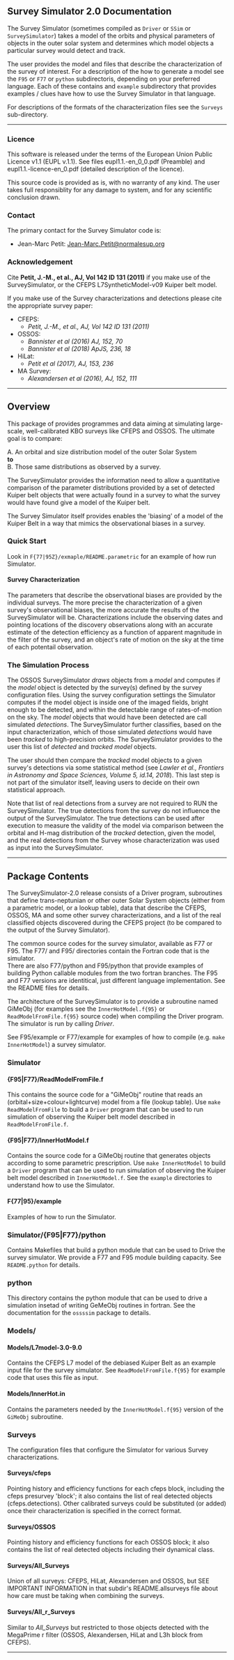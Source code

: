 ## Survey Simulator 2.0  Documentation


The Survey Simulator (sometimes compiled as `Driver` or `SSim` or `SurveySimulator`) takes a model of 
the orbits and physical parameters of objects in the outer solar system and determines which model objects a 
particular survey would detect and track. 

The user provides the model and files that describe the characterization of the survey of interest.
For a description of the how to generate a model see the `F95` or `F77` or `python` subdirectoris, 
depending on your preferred language.  Each of these contains and `example` subdirectory that 
provides examples / clues have how to use the Survey Simulator in that language.

For descriptions of the formats of the characterization files see the `Surveys` sub-directory.

---
### Licence
This software is released under the terms of the European Union Public
Licence v1.1 (EUPL v.1.1). See files eupl1.1.-en_0_0.pdf (Preamble) and
eupl1.1.-licence-en_0.pdf (detailed description of the licence).

This source code is provided as is, with no warranty of any kind.  The user takes full responsiblity for any damage to system, and
for any scientific conclusion drawn.


### Contact
The primary contact for the Survey Simulator code is:  
* Jean-Marc Petit: Jean-Marc.Petit@normalesup.org


### Acknowledgement
  

Cite **Petit, J.-M., et al., AJ, Vol 142 ID 131 (2011)** if you make 
use of the SurveySimulator, or the CFEPS L7SyntheticModel-v09 Kuiper belt model.

If you make use of the Survey characterizations and detections please cite
the appropriate survey paper:  
* CFEPS:
   * _Petit, J.-M., et al., AJ, Vol 142 ID 131 (2011)_
* OSSOS:
   * _Bannister et al (2016) AJ, 152, 70_  
   * _Bannister et al (2018) ApJS, 236, 18_
* HiLat:
   * _Petit et al (2017), AJ, 153, 236_
* MA Survey:
   * _Alexandersen et al (2016), AJ, 152, 111_

---
## Overview
This package of provides programmes and data aiming at simulating large-scale,
well-calibrated KBO surveys like CFEPS and OSSOS. The ultimate goal is to 
compare:

A. An orbital and size distribution model of the outer Solar System  
**to**  
B. Those same distributions as observed by a survey.  

The SurveySimulator provides the information need to allow a quantitative 
comparison of the parameter distributions provided by a set of
detected Kuiper belt objects that were actually found in a survey to what 
the survey would have found give a model of the Kuiper belt. 

The Survey Simulator itself provides enables the 'biasing' of a model of
the Kuiper Belt in a way that mimics the observational biases in a survey.

### Quick Start
Look in `F{77|95Z}/exmaple/README.parametric` for an example of how run Simulator.

####  Survey Characterization
The parameters that describe the observational biases are provided by the
individual surveys. The more precise the characterization of a given survey's
observational biases, the more accurate the results of the SurveySimulator
will be. Characterizations include the observing dates and pointing
locations of the discovery observations along with an accurate
estimate of the detection efficiency as a function of apparent
magnitude in the filter of the survey, and an object's rate of motion
on the sky at the time of each potentail observation.

### The Simulation Process
The OSSOS SurveySimulator _draws_ objects from a _model_
and computes if the _model_ object is detected by the
survey(s) defined by the survey configuration files. 
Using the survey configuration settings the Simulator computes 
if the model object is inside one of the imaged fields, bright enough to be detected, 
and within the detectable range of rates-of-motion on the sky.
The _model_ objects that would have been detected are call simulated
_detections_.  The SurveySimulator further classifies, based on the 
input characterization, which of those simulated _detections_ would have been
_tracked_ to high-precision orbits.  The SurveySimulator provides to the 
user this list of _detected_ and _tracked_ _model_ objects. 

The user should then compare the _tracked_ model objects to a given survey's
detections via some statistical method (see 
_Lawler et al., Frontiers in Astronomy and Space Sciences, Volume 5, id.14, 2018_). 
This last step is not part of the simulator itself, leaving users to 
decide on their own statistical approach.

Note that list of real detections from a survey are not required to 
RUN the SurveySimulator.  The true detections from the survey do not 
influence the output of the SurveySimulator. The true detections can be used
after execution to measure the validity of the model via comparison 
between the orbital and H-mag distribution of the _tracked_ 
detection, given the model, and the real detections from the Survey whose 
characterization was used as input into the SurveySimulator.

---
## Package Contents  
The SurveySimulator-2.0 release consists of a Driver program, subroutines that
define trans-neptunian or other outer Solar System objects (either from a 
parametric model, or a lookup table), data that describe the CFEPS, OSSOS, MA and some other survey 
characterizations, and a list of the real classified objects discovered during 
the CFEPS project (to be compared to the output of the Survey Simulator).

The common source codes for the survey simulator, available as F77 or F95.
The F77/ and F95/ directories contain the Fortran code that is the simulator.  
There are also F77/python and F95/python that provide examples of building Python callable
modules from the two fortran branches.
The F95 and F77 versions are identitical, just different language implementation.
 See the README files for details.  

The architecture of the SurveySimulator is to provide a subroutine named GiMeObj
(for examples see the `InnerHotModel.f{95}` or `ReadModelFromFile.f{95}` source code)
when compiling the Driver program.  The simulator is run by calling *Driver*.

See F95/example or F77/example for examples of how
to compile (e.g. `make InnerHotModel`) a survey simulator.

### Simulator
#### {F95|F77}/ReadModelFromFile.f 
This contains the source code for a "GiMeObj" routine that reads 
an (orbital+size+colour+lightcurve) model from a file (lookup table).
Use `make ReadModelFromFile` to build a `Driver` program that can be used 
to run simulation of observing the Kuiper belt model described in `ReadModelFromFile.f`. 
#### {F95|F77}/InnerHotModel.f 
Contains the source code for a GiMeObj routine that generates
objects according to some parametric prescription. 
Use `make InnerHotModel` to build a `Driver` program that can be used 
to run simulation of observing the Kuiper belt model described in `InnerHotModel.f`. 
See the `example` directories to understand how to use the Simulator.

#### F{77|95}/example
Examples of how to run the Simulator.

### Simulator/{F95|F77}/python
Contains Makefiles that build a python module that can be used to Drive the 
survey simulator.  We provide a F77 and F95  module building capacity. 
See `README.python` for details.

### python
This directory contains the python module that can be used to drive a
simulation insetad of writing GeMeObj routines in fortran. See the 
documentation for the `ossssim` package to details.

### Models/
#### Models/L7model-3.0-9.0  
Contains the CFEPS L7 model of the debiased Kuiper Belt as an example input file for 
the survey simulator. See `ReadModelFromFile.f{95}` for example code that uses 
this file as input.
#### Models/InnerHot.in 
Contains the parameters needed by the `InnerHotModel.f{95}` version of the `GiMeObj` 
subroutine.

### Surveys
The configuration files that configure the Simulator for various Survey characterizations. 
#### Surveys/cfeps
Pointing history and efficiency functions for 
each cfeps block, including the cfeps presurvey 'block'; it also contains 
the list of real detected objects (cfeps.detections).  Other calibrated 
surveys could be substituted (or added) once their characterization is 
specified in the correct format.

#### Surveys/OSSOS
Pointing history and efficiency functions for
each OSSOS block; it also contains the list of real detected objects
including their dynamical class.
 
#### Surveys/All_Surveys
Union of all surveys: CFEPS, HiLat, Alexandersen and
OSSOS, but SEE IMPORTANT INFORMATION in that subdir's README.allsurveys file
about how care must be taking when combining the surveys.

#### Surveys/All_r_Surveys
Similar to _All_Surveys_ but restricted to those objects detected with the
MegaPrime r filter (OSSOS, Alexandersen, HiLat and L3h block from CFEPS).

---
